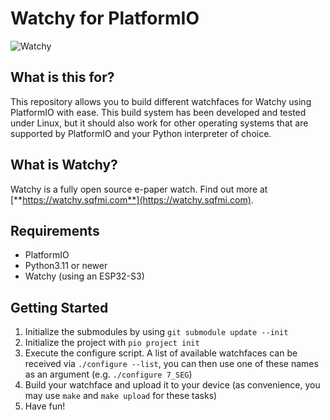 # Watchy for PlatformIO

![Watchy](https://watchy.sqfmi.com/img/watchy_render.png)

## What is this for?

This repository allows you to build different watchfaces for Watchy using PlatformIO with ease. This build system has been developed and tested under Linux, but it should also work for other operating systems that are supported by PlatformIO and your Python interpreter of choice.

## What is Watchy?

Watchy is a fully open source e-paper watch. Find out more at [**https://watchy.sqfmi.com**](https://watchy.sqfmi.com).

## Requirements

* PlatformIO
* Python3.11 or newer
* Watchy (using an ESP32-S3)

## Getting Started

1. Initialize the submodules by using `git submodule update --init`
2. Initialize the project with `pio project init`
3. Execute the configure script. A list of available watchfaces can be received via `./configure --list`, you can then use one of these names as an argument (e.g. `./configure 7_SEG`)
4. Build your watchface and upload it to your device (as convenience, you may use `make` and `make upload` for these tasks)
6. Have fun!
